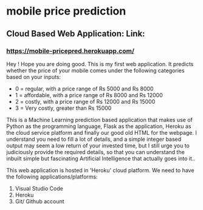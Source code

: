# mobile price prediction

## Cloud Based Web Application: Link:

### https://mobile-pricepred.herokuapp.com/

Hey ! Hope you are doing good. This is my first web application. It predicts whether the price of your mobile comes under the following categories based on your inputs:

<ul>
  <li>0 = regular, with a price range of Rs 5000 and Rs 8000</li>
  <li>1 = affordable, with a price range of Rs 8000 and Rs 12000</li>
  <li>2 = costly, with a price range of Rs 12000 and Rs 15000</li>
  <li>3 = Very costly, greater than Rs 15000</li>
</ul>




This is a Machine Learning prediction based application that makes use of Python as the programming language, Flask as the application, Heroku as the cloud service platform and finally our good old HTML for the webpage. I understand you need to fill a lot of details, and a simple integer based output may seem a low return of your invested time, but I still urge you to judiciously provide the required details, so that you can understand the inbuilt simple but fascinating Artificial Intelligence that actually goes into it..

This web application is hosted in 'Heroku' cloud platform.
We need to have the following applications/platforms:
1. Visual Studio Code
2. Heroku
3. Git/ Github account
